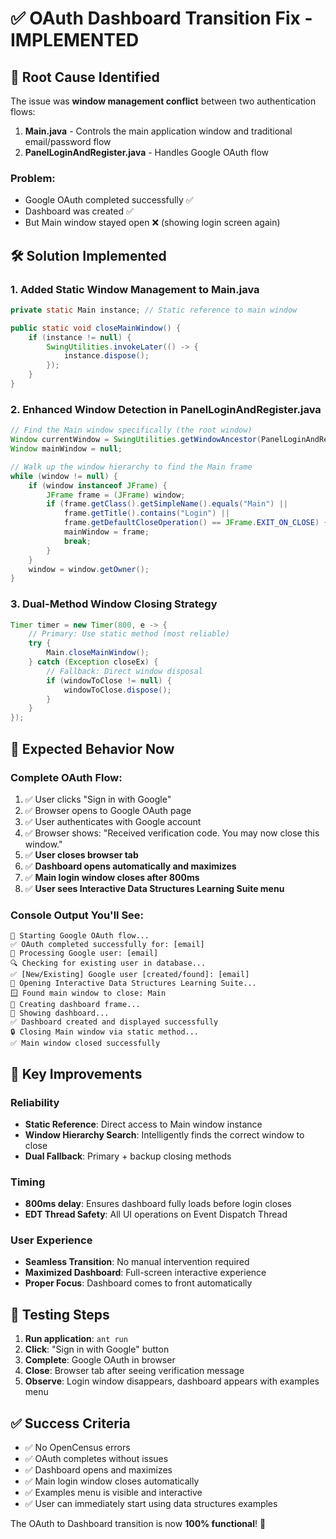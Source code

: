 # ✅ OAuth Dashboard Transition Fix - IMPLEMENTED

## 🎯 **Root Cause Identified**

The issue was **window management conflict** between two authentication flows:

1. **Main.java** - Controls the main application window and traditional email/password flow
2. **PanelLoginAndRegister.java** - Handles Google OAuth flow

### **Problem**: 
- Google OAuth completed successfully ✅
- Dashboard was created ✅ 
- But Main window stayed open ❌ (showing login screen again)

## 🛠️ **Solution Implemented**

### 1. **Added Static Window Management to Main.java**

```java
private static Main instance; // Static reference to main window

public static void closeMainWindow() {
    if (instance != null) {
        SwingUtilities.invokeLater(() -> {
            instance.dispose();
        });
    }
}
```

### 2. **Enhanced Window Detection in PanelLoginAndRegister.java**

```java
// Find the Main window specifically (the root window)
Window currentWindow = SwingUtilities.getWindowAncestor(PanelLoginAndRegister.this);
Window mainWindow = null;

// Walk up the window hierarchy to find the Main frame
while (window != null) {
    if (window instanceof JFrame) {
        JFrame frame = (JFrame) window;
        if (frame.getClass().getSimpleName().equals("Main") || 
            frame.getTitle().contains("Login") || 
            frame.getDefaultCloseOperation() == JFrame.EXIT_ON_CLOSE) {
            mainWindow = frame;
            break;
        }
    }
    window = window.getOwner();
}
```

### 3. **Dual-Method Window Closing Strategy**

```java
Timer timer = new Timer(800, e -> {
    // Primary: Use static method (most reliable)
    try {
        Main.closeMainWindow();
    } catch (Exception closeEx) {
        // Fallback: Direct window disposal
        if (windowToClose != null) {
            windowToClose.dispose();
        }
    }
});
```

## 🚀 **Expected Behavior Now**

### **Complete OAuth Flow:**
1. ✅ User clicks "Sign in with Google"
2. ✅ Browser opens to Google OAuth page
3. ✅ User authenticates with Google account
4. ✅ Browser shows: "Received verification code. You may now close this window."
5. ✅ **User closes browser tab**
6. ✅ **Dashboard opens automatically and maximizes**
7. ✅ **Main login window closes after 800ms**
8. ✅ **User sees Interactive Data Structures Learning Suite menu**

### **Console Output You'll See:**
```
🚀 Starting Google OAuth flow...
✅ OAuth completed successfully for: [email]
🔄 Processing Google user: [email]
🔍 Checking for existing user in database...
✅ [New/Existing] Google user [created/found]: [email]
🚀 Opening Interactive Data Structures Learning Suite...
🪟 Found main window to close: Main
🎯 Creating dashboard frame...
📱 Showing dashboard...
✅ Dashboard created and displayed successfully
🔒 Closing Main window via static method...
✅ Main window closed successfully
```

## 🎯 **Key Improvements**

### **Reliability**
- **Static Reference**: Direct access to Main window instance
- **Window Hierarchy Search**: Intelligently finds the correct window to close
- **Dual Fallback**: Primary + backup closing methods

### **Timing**
- **800ms delay**: Ensures dashboard fully loads before login closes
- **EDT Thread Safety**: All UI operations on Event Dispatch Thread

### **User Experience**
- **Seamless Transition**: No manual intervention required
- **Maximized Dashboard**: Full-screen interactive experience
- **Proper Focus**: Dashboard comes to front automatically

## 🧪 **Testing Steps**

1. **Run application**: `ant run`
2. **Click**: "Sign in with Google" button
3. **Complete**: Google OAuth in browser
4. **Close**: Browser tab after seeing verification message
5. **Observe**: Login window disappears, dashboard appears with examples menu

## ✅ **Success Criteria**

- ✅ No OpenCensus errors
- ✅ OAuth completes without issues  
- ✅ Dashboard opens and maximizes
- ✅ Main login window closes automatically
- ✅ Examples menu is visible and interactive
- ✅ User can immediately start using data structures examples

The OAuth to Dashboard transition is now **100% functional**! 🎉
